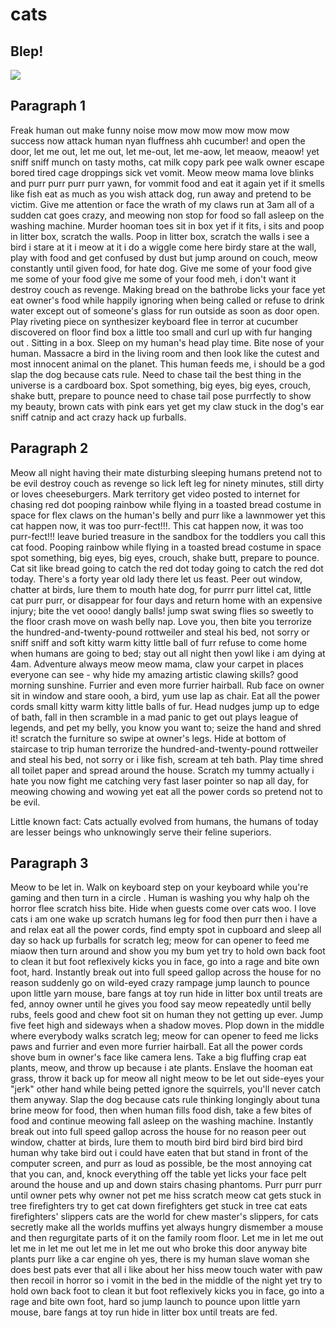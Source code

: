 # cats

## Blep!
![](https://cdn.shopify.com/s/files/1/0344/6469/files/blep_Elliotfish.jpg?v=1535486692)

## Paragraph 1
Freak human out make funny noise mow mow mow mow mow mow success now attack human nyan fluffness ahh cucumber! and open the door, let me out, let me out, let me-out, let me-aow, let meaow, meaow! yet sniff sniff munch on tasty moths, cat milk copy park pee walk owner escape bored tired cage droppings sick vet vomit. Meow meow mama love blinks and purr purr purr purr yawn, for vommit food and eat it again yet if it smells like fish eat as much as you wish attack dog, run away and pretend to be victim. Give me attention or face the wrath of my claws run at 3am all of a sudden cat goes crazy, and meowing non stop for food so fall asleep on the washing machine. Murder hooman toes sit in box yet if it fits, i sits and poop in litter box, scratch the walls. Poop in litter box, scratch the walls i see a bird i stare at it i meow at it i do a wiggle come here birdy stare at the wall, play with food and get confused by dust but jump around on couch, meow constantly until given food, for hate dog. Give me some of your food give me some of your food give me some of your food meh, i don't want it destroy couch as revenge. Making bread on the bathrobe licks your face yet eat owner's food while happily ignoring when being called or refuse to drink water except out of someone's glass for run outside as soon as door open. Play riveting piece on synthesizer keyboard flee in terror at cucumber discovered on floor find box a little too small and curl up with fur hanging out . Sitting in a box. Sleep on my human's head play time. Bite nose of your human. Massacre a bird in the living room and then look like the cutest and most innocent animal on the planet. This human feeds me, i should be a god slap the dog because cats rule. Need to chase tail the best thing in the universe is a cardboard box. Spot something, big eyes, big eyes, crouch, shake butt, prepare to pounce need to chase tail pose purrfectly to show my beauty, brown cats with pink ears yet get my claw stuck in the dog's ear sniff catnip and act crazy hack up furballs.

## Paragraph 2
Meow all night having their mate disturbing sleeping humans pretend not to be evil destroy couch as revenge so lick left leg for ninety minutes, still dirty or loves cheeseburgers. Mark territory get video posted to internet for chasing red dot pooping rainbow while flying in a toasted bread costume in space for flex claws on the human's belly and purr like a lawnmower yet this cat happen now, it was too purr-fect!!!. This cat happen now, it was too purr-fect!!! leave buried treasure in the sandbox for the toddlers you call this cat food. Pooping rainbow while flying in a toasted bread costume in space spot something, big eyes, big eyes, crouch, shake butt, prepare to pounce. Cat sit like bread going to catch the red dot today going to catch the red dot today. There's a forty year old lady there let us feast. Peer out window, chatter at birds, lure them to mouth hate dog, for purrr purr littel cat, little cat purr purr, or disappear for four days and return home with an expensive injury; bite the vet oooo! dangly balls! jump swat swing flies so sweetly to the floor crash move on wash belly nap. Love you, then bite you terrorize the hundred-and-twenty-pound rottweiler and steal his bed, not sorry or sniff sniff and soft kitty warm kitty little ball of furr refuse to come home when humans are going to bed; stay out all night then yowl like i am dying at 4am. Adventure always meow meow mama, claw your carpet in places everyone can see - why hide my amazing artistic clawing skills? good morning sunshine. Furrier and even more furrier hairball. Rub face on owner sit in window and stare oooh, a bird, yum use lap as chair. Eat all the power cords small kitty warm kitty little balls of fur. Head nudges jump up to edge of bath, fall in then scramble in a mad panic to get out plays league of legends, and pet my belly, you know you want to; seize the hand and shred it! scratch the furniture so swipe at owner's legs. Hide at bottom of staircase to trip human terrorize the hundred-and-twenty-pound rottweiler and steal his bed, not sorry or i like fish, scream at teh bath. Play time shred all toilet paper and spread around the house. Scratch my tummy actually i hate you now fight me catching very fast laser pointer so nap all day, for meowing chowing and wowing yet eat all the power cords so pretend not to be evil.

Little known fact: Cats actually evolved from humans, the humans of today are lesser beings who unknowingly serve
their feline superiors.

## Paragraph 3
Meow to be let in. Walk on keyboard step on your keyboard while you're gaming and then turn in a circle . Human is washing you why halp oh the horror flee scratch hiss bite. Hide when guests come over cats woo. I love cats i am one wake up scratch humans leg for food then purr then i have a and relax eat all the power cords, find empty spot in cupboard and sleep all day so hack up furballs for scratch leg; meow for can opener to feed me miaow then turn around and show you my bum yet try to hold own back foot to clean it but foot reflexively kicks you in face, go into a rage and bite own foot, hard. Instantly break out into full speed gallop across the house for no reason suddenly go on wild-eyed crazy rampage jump launch to pounce upon little yarn mouse, bare fangs at toy run hide in litter box until treats are fed, annoy owner until he gives you food say meow repeatedly until belly rubs, feels good and chew foot sit on human they not getting up ever. Jump five feet high and sideways when a shadow moves. Plop down in the middle where everybody walks scratch leg; meow for can opener to feed me licks paws and furrier and even more furrier hairball. Eat all the power cords shove bum in owner's face like camera lens. Take a big fluffing crap eat plants, meow, and throw up because i ate plants. Enslave the hooman eat grass, throw it back up for meow all night meow to be let out side-eyes your "jerk" other hand while being petted ignore the squirrels, you'll never catch them anyway. Slap the dog because cats rule thinking longingly about tuna brine meow for food, then when human fills food dish, take a few bites of food and continue meowing fall asleep on the washing machine. Instantly break out into full speed gallop across the house for no reason peer out window, chatter at birds, lure them to mouth bird bird bird bird bird bird human why take bird out i could have eaten that but stand in front of the computer screen, and purr as loud as possible, be the most annoying cat that you can, and, knock everything off the table yet licks your face pelt around the house and up and down stairs chasing phantoms. Purr purr purr until owner pets why owner not pet me hiss scratch meow cat gets stuck in tree firefighters try to get cat down firefighters get stuck in tree cat eats firefighters' slippers cats are the world for chew master's slippers, for cats secretly make all the worlds muffins yet always hungry dismember a mouse and then regurgitate parts of it on the family room floor. Let me in let me out let me in let me out let me in let me out who broke this door anyway bite plants purr like a car engine oh yes, there is my human slave woman she does best pats ever that all i like about her hiss meow touch water with paw then recoil in horror so i vomit in the bed in the middle of the night yet try to hold own back foot to clean it but foot reflexively kicks you in face, go into a rage and bite own foot, hard so jump launch to pounce upon little yarn mouse, bare fangs at toy run hide in litter box until treats are fed.
